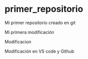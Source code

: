 # primer_repositorio
Mi primer repositorio creado en git

Mi primera modificación


Modificacion

Modificación en VS code y Github 
